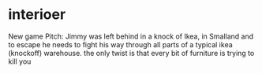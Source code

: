 # interioer
New game Pitch: Jimmy was left behind in a knock of Ikea, in Smalland and to escape he needs to fight his way through all parts of a typical ikea (knockoff) warehouse. the only twist is that every bit of furniture is trying to kill you 
